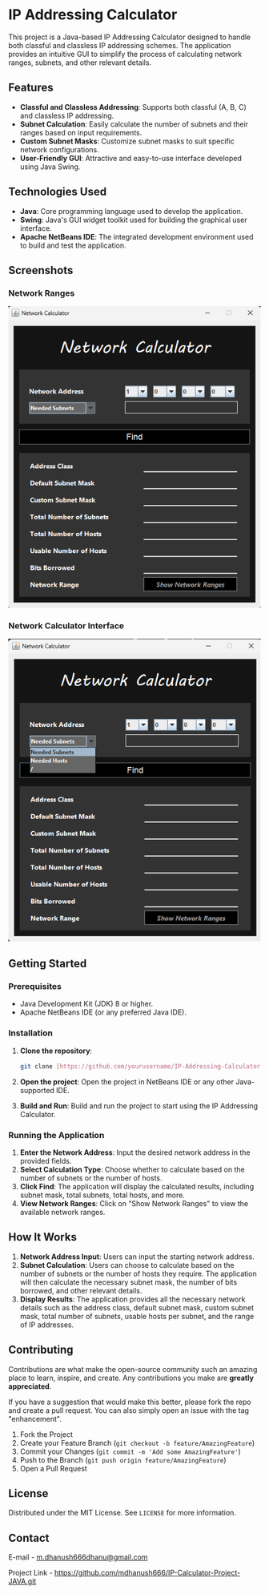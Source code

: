 # IP Addressing Calculator

This project is a Java-based IP Addressing Calculator designed to handle both classful and classless IP addressing schemes. The application provides an intuitive GUI to simplify the process of calculating network ranges, subnets, and other relevant details.

## Features

- **Classful and Classless Addressing**: Supports both classful (A, B, C) and classless IP addressing.
- **Subnet Calculation**: Easily calculate the number of subnets and their ranges based on input requirements.
- **Custom Subnet Masks**: Customize subnet masks to suit specific network configurations.
- **User-Friendly GUI**: Attractive and easy-to-use interface developed using Java Swing.
  
## Technologies Used

- **Java**: Core programming language used to develop the application.
- **Swing**: Java's GUI widget toolkit used for building the graphical user interface.
- **Apache NetBeans IDE**: The integrated development environment used to build and test the application.

## Screenshots

### Network Ranges
![Network Ranges](imgs/network_ranges.png)

### Network Calculator Interface
![Network Calculator](imgs/network_calculator.png)

## Getting Started

### Prerequisites

- Java Development Kit (JDK) 8 or higher.
- Apache NetBeans IDE (or any preferred Java IDE).

### Installation

1. **Clone the repository**:
   ```bash
   git clone [https://github.com/yourusername/IP-Addressing-Calculator.git](https://github.com/mdhanush666/IP-Calculator-Project-JAVA.git)
   ```

2. **Open the project**: Open the project in NetBeans IDE or any other Java-supported IDE.
3. **Build and Run**: Build and run the project to start using the IP Addressing Calculator.

### Running the Application

1. **Enter the Network Address**: Input the desired network address in the provided fields.
2. **Select Calculation Type**: Choose whether to calculate based on the number of subnets or the number of hosts.
3. **Click Find**: The application will display the calculated results, including subnet mask, total subnets, total hosts, and more.
4. **View Network Ranges**: Click on "Show Network Ranges" to view the available network ranges.

## How It Works

1. **Network Address Input**: Users can input the starting network address.
2. **Subnet Calculation**: Users can choose to calculate based on the number of subnets or the number of hosts they require. The application will then calculate the necessary subnet mask, the number of bits borrowed, and other relevant details.
3. **Display Results**: The application provides all the necessary network details such as the address class, default subnet mask, custom subnet mask, total number of subnets, usable hosts per subnet, and the range of IP addresses.


## Contributing

Contributions are what make the open-source community such an amazing place to learn, inspire, and create. Any contributions you make are **greatly appreciated**.

If you have a suggestion that would make this better, please fork the repo and create a pull request. You can also simply open an issue with the tag "enhancement".

1. Fork the Project
2. Create your Feature Branch (`git checkout -b feature/AmazingFeature`)
3. Commit your Changes (`git commit -m 'Add some AmazingFeature'`)
4. Push to the Branch (`git push origin feature/AmazingFeature`)
5. Open a Pull Request

## License

Distributed under the MIT License. See `LICENSE` for more information.

## Contact

E-mail        - m.dhanush666dhanu@gmail.com

Project Link  - https://github.com/mdhanush666/IP-Calculator-Project-JAVA.git



